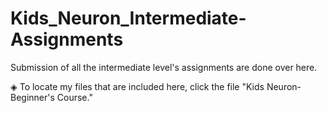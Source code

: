 # Kids_Neuron_Intermediate-Assignments
Submission of all the intermediate level's assignments are done over here.

◈ To locate my files that are included here, click the file "Kids Neuron-Beginner's Course."
